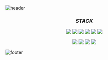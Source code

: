 ![header](https://capsule-render.vercel.app/api?type=waving&height=200&text=Hello!&fontColor=ffffff&fontAlign=80&fontAlignY=40&color=gradient&animation=fadeIn)



### <p align="center">***STACK***</p>
<p align="center">
  <span><img src="https://img.shields.io/badge/W3C-005A9C?style=flat-square&logo=w3c&logoColor=white"/></span>
  <span><img src="https://img.shields.io/badge/HTML5-E34F26?style=flat-square&logo=html5&logoColor=white"/></span>
  <span><img src="https://img.shields.io/badge/CSS3-1572B6?style=flat-square&logo=css3&logoColor=white"/></span>
  <span><img src="https://img.shields.io/badge/SASS-CC6699?style=flat-square&logo=sass&logoColor=white"/></span>
  <span><img src="https://img.shields.io/badge/Java%20Script-F7DF1E?style=flat-square&logo=javascript&logoColor=black"/></span>
  <span><img src="https://img.shields.io/badge/j%20Query-0769AD?style=flat-square&logo=jquery&logoColor=white"/></span>
  <!--
  <span><img src="https://img.shields.io/badge/Type%20Script-3178C6?style=flat-square&logo=typescript&logoColor=white"/></span>
  <span><img src="https://img.shields.io/badge/Angular%20JS-E23237?style=flat-square&logo=angularjs&logoColor=white"/></span>
  <span><img src="https://img.shields.io/badge/React-black?style=flat-square&logo=react&logoColor=61DAFB&fontColor=61DAFB"/></span>
  -->
</p>  
<p align="center">
  <span><img src="https://img.shields.io/badge/MarkDown-000000?style=flat-square&logo=markdown&logoColor=white"/></span>
  <span><img src="https://img.shields.io/badge/Visual%20Studio%20Code-007ACC?style=flat-square&logo=visualstudiocode&logoColor=white"/></span>
  <span><img src="https://img.shields.io/badge/GitHub-181717?style=flat-square&logo=github&logoColor=white"/></span>
  <span><img src="https://img.shields.io/badge/GitLab-FC6D26?style=flat-square&logo=gitlab&logoColor=white"/></span>
  <!-- <span><img src="https://img.shields.io/badge/Figma-F24E1E?style=flat-square&logo=figma&logoColor=white"/></span> -->
  <!-- <span><img src="https://img.shields.io/badge/File%20Zilla-BF0000?style=flat-square&logo=filezilla&logoColor=white"/></span> -->
  <!-- <span><img src="https://img.shields.io/badge/Adobe%20Photoshop-31A8FF?style=flat-square&logo=adobephotoshop&logoColor=white"/></span> -->
  <!-- <span><img src="https://img.shields.io/badge/Adobe%20XD-FF61F6?style=flat-square&logo=adobexd&logoColor=white"/></span> -->
</p>


![footer](https://capsule-render.vercel.app/api?type=waving&height=200&text=Hello!&fontColor=ffffff&fontAlign=80&fontAlignY=40&color=gradient&animation=fadeIn&section=footer)
